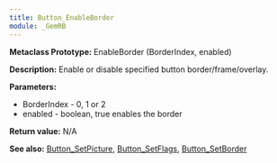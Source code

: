 ```yaml
---
title: Button_EnableBorder
module: _GemRB
---
```


**Metaclass Prototype:** EnableBorder (BorderIndex, enabled)

**Description:** Enable or disable specified button border/frame/overlay.

**Parameters:** 
  * BorderIndex - 0, 1 or 2
  * enabled - boolean, true enables the border

**Return value:** N/A

**See also:** [Button_SetPicture](Button_SetPicture.md), [Button_SetFlags](Button_SetFlags.md), [Button_SetBorder](Button_SetBorder.md)
